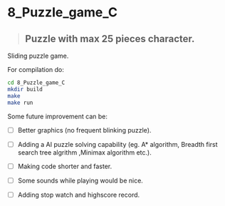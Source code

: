 # 8_Puzzle_game_C
> ## Puzzle with max 25 pieces character.
Sliding puzzle game.

For compilation do:
```bash
cd 8_Puzzle_game_C
mkdir build
make
make run
```

Some future improvement can be:

* [ ] Better graphics (no frequent blinking puzzle).
* [ ] Adding a AI puzzle solving capability (eg. A* algorithm, Breadth first search tree algrithm ,Minimax algorithm etc.).
* [ ] Making code shorter and faster.
* [ ] Some sounds while playing would be nice.
* [ ] Adding stop watch and highscore record.

